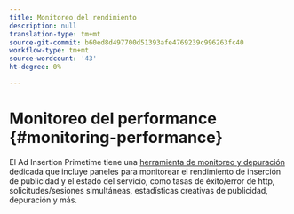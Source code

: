 ```yaml
---
title: Monitoreo del rendimiento
description: null
translation-type: tm+mt
source-git-commit: b60ed8d497700d51393afe4769239c996263fc40
workflow-type: tm+mt
source-wordcount: '43'
ht-degree: 0%

---
```



# Monitoreo del performance {#monitoring-performance}

El Ad Insertion Primetime tiene una [herramienta de monitoreo y depuración](https://ssai.console.primetime.adobe.com/) dedicada que incluye paneles para monitorear el rendimiento de inserción de publicidad y el estado del servicio, como tasas de éxito/error de http, solicitudes/sesiones simultáneas, estadísticas creativas de publicidad, depuración y más.
